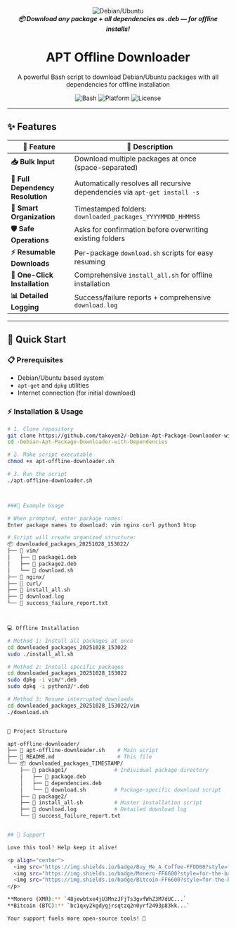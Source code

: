 <p align="center">
  <img src="https://img.shields.io/badge/Debian%20%7C%20Ubuntu-Offline%20APT%20Downloader-blue?style=for-the-badge&logo=linux&logoColor=white" alt="Debian/Ubuntu"/>
  <br>
  <b><i>📦 Download any package + all dependencies as .deb — for offline installs!</i></b>
</p>

<h1 align="center">APT Offline Downloader</h1>

<p align="center">
  A powerful Bash script to download Debian/Ubuntu packages with all dependencies for offline installation
</p>

<p align="center">
  <img src="https://img.shields.io/badge/Bash-Script-green?style=flat-square&logo=gnu-bash&logoColor=white" alt="Bash"/>
  <img src="https://img.shields.io/badge/Platform-Linux-lightgrey?style=flat-square&logo=linux&logoColor=white" alt="Platform"/>
  <img src="https://img.shields.io/badge/License-MIT-yellow?style=flat-square" alt="License"/>
</p>

---

## ✨ Features

<div align="center">

| 🚀 Feature | 📝 Description |
|-----------|---------------|
| **📥 Bulk Input** | Download multiple packages at once (space-separated) |
| **🔗 Full Dependency Resolution** | Automatically resolves all recursive dependencies via `apt-get install -s` |
| **📁 Smart Organization** | Timestamped folders: `downloaded_packages_YYYYMMDD_HHMMSS` |
| **🛡️ Safe Operations** | Asks for confirmation before overwriting existing folders |
| **⚡ Resumable Downloads** | Per-package `download.sh` scripts for easy resuming |
| **🔧 One-Click Installation** | Comprehensive `install_all.sh` for offline installation |
| **📊 Detailed Logging** | Success/failure reports + comprehensive `download.log` |

</div>

---

## 🚀 Quick Start

### 📋 Prerequisites
- Debian/Ubuntu based system
- `apt-get` and `dpkg` utilities
- Internet connection (for initial download)

### ⚡ Installation & Usage

```bash
# 1. Clone repository
git clone https://github.com/takoyen2/-Debian-Apt-Package-Downloader-with-Dependencies.git
cd -Debian-Apt-Package-Downloader-with-Dependencies

# 2. Make script executable
chmod +x apt-offline-downloader.sh

# 3. Run the script
./apt-offline-downloader.sh



###🎯 Example Usage

# When prompted, enter package names:
Enter package names to download: vim nginx curl python3 htop

# Script will create organized structure:
📦 downloaded_packages_20251028_153022/
├── 📁 vim/
│   ├── 📄 package1.deb
│   ├── 📄 package2.deb
│   └── 🔧 download.sh
├── 📁 nginx/
├── 📁 curl/
├── 🔧 install_all.sh
├── 📄 download.log
└── 📄 success_failure_report.txt



💻 Offline Installation

# Method 1: Install all packages at once
cd downloaded_packages_20251028_153022
sudo ./install_all.sh

# Method 2: Install specific packages
cd downloaded_packages_20251028_153022
sudo dpkg -i vim/*.deb
sudo dpkg -i python3/*.deb

# Method 3: Resume interrupted downloads
cd downloaded_packages_20251028_153022/vim
./download.sh


📁 Project Structure

apt-offline-downloader/
├── 🔧 apt-offline-downloader.sh    # Main script
├── 📄 README.md                    # This file
└── 📦 downloaded_packages_TIMESTAMP/
    ├── 📁 package1/               # Individual package directory
    │   ├── 📄 package.deb
    │   ├── 📄 dependencies.deb
    │   └── 🔧 download.sh         # Package-specific download script
    ├── 📁 package2/
    ├── 🔧 install_all.sh          # Master installation script
    ├── 📄 download.log            # Detailed download log
    └── 📄 success_failure_report.txt


## 🤝 Support

Love this tool? Help keep it alive!

<p align="center">
  <img src="https://img.shields.io/badge/Buy_Me_A_Coffee-FFDD00?style=for-the-badge&logo=buy-me-a-coffee&logoColor=black" alt="Coffee"/>
  <img src="https://img.shields.io/badge/Monero-FF6600?style=for-the-badge&logo=monero&logoColor=white" alt="Monero"/>
  <img src="https://img.shields.io/badge/Bitcoin-FF6600?style=for-the-badge&logo=bitcoin&logoColor=white" alt="Bitcoin"/>
</p>

**Monero (XMR):** `48jewbtxe4jU3MnzJFjTs3gvfWhZ3M7dUC...`  
**Bitcoin (BTC):** `bc1qxy2kgdygjrsqtzq2n0yrf2493p83kk...`

Your support fuels more open-source tools! 🚀
